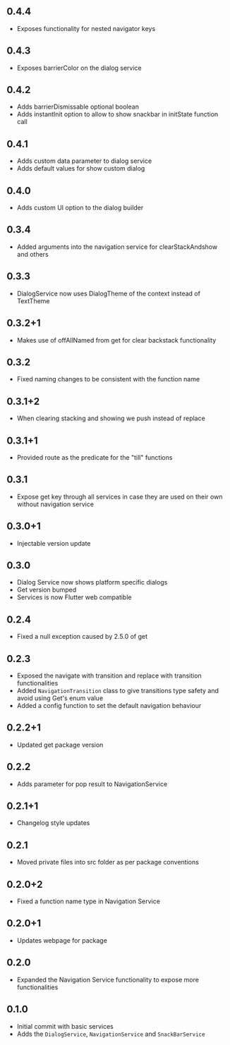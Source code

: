 ## 0.4.4

- Exposes functionality for nested navigator keys

## 0.4.3

- Exposes barrierColor on the dialog service

## 0.4.2

- Adds barrierDismissable optional boolean
- Adds instantInit option to allow to show snackbar in initState function call

## 0.4.1

- Adds custom data parameter to dialog service
- Adds default values for show custom dialog 

## 0.4.0

- Adds custom UI option to the dialog builder

## 0.3.4

- Added arguments into the navigation service for clearStackAndshow and others

## 0.3.3

- DialogService now uses DialogTheme of the context instead of TextTheme

## 0.3.2+1

- Makes use of offAllNamed from get for clear backstack functionality

## 0.3.2

- Fixed naming changes to be consistent with the function name

## 0.3.1+2

- When clearing stacking and showing we push instead of replace

## 0.3.1+1

- Provided route as the predicate for the "till" functions

## 0.3.1

- Expose get key through all services in case they are used on their own without navigation service

## 0.3.0+1

- Injectable version update

## 0.3.0

- Dialog Service now shows platform specific dialogs
- Get version bumped
- Services is now Flutter web compatible

## 0.2.4

- Fixed a null exception caused by 2.5.0 of get

## 0.2.3

- Exposed the navigate with transition and replace with transition functionalities
- Added `NavigationTransition` class to give transitions type safety and avoid using Get's enum value
- Added a config function to set the default navigation behaviour

## 0.2.2+1

- Updated get package version

## 0.2.2

- Adds parameter for pop result to NavigationService

## 0.2.1+1

- Changelog style updates

## 0.2.1

- Moved private files into src folder as per package conventions

## 0.2.0+2

- Fixed a function name type in Navigation Service

## 0.2.0+1

- Updates webpage for package

## 0.2.0

- Expanded the Navigation Service functionality to expose more functionalities

## 0.1.0

- Initial commit with basic services
- Adds the `DialogService`, `NavigationService` and `SnackBarService`
